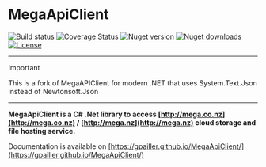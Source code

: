 MegaApiClient
=============

[![Build status](https://github.com/gpailler/MegaApiClient/actions/workflows/main.yml/badge.svg)](https://github.com/gpailler/MegaApiClient/actions/workflows/main.yml)
[![Coverage Status](https://img.shields.io/codecov/c/github/gpailler/MegaApiClient)](https://codecov.io/gh/gpailler/MegaApiClient)
[![Nuget version](https://img.shields.io/nuget/v/MegaApiClient)](https://www.nuget.org/packages/MegaApiClient/)
[![Nuget downloads](https://img.shields.io/nuget/dt/MegaApiClient)](https://www.nuget.org/packages/MegaApiClient/)
[![License](https://img.shields.io/github/license/gpailler/MegaApiClient)](https://github.com/gpailler/MegaApiClient/blob/master/LICENSE)

---

> [!IMPORTANT]
> This is a fork of MegaAPIClient for modern .NET that uses System.Text.Json instead of Newtonsoft.Json

---

**MegaApiClient is a C# .Net library to access [http://mega.co.nz](http://mega.co.nz) / [http://mega.nz](http://mega.nz) cloud storage and file hosting service.**

Documentation is available on [https://gpailler.github.io/MegaApiClient/](https://gpailler.github.io/MegaApiClient/)
